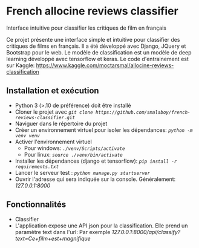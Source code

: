 # French allocine reviews classifier
 Interface intuitive pour classifier les critiques de film en français
 
 Ce projet présente une interface simple et intuitive pour classifier des critiques de films en français.
 Il a été développé avec Django, JQuery et Bootstrap pour le web.
 Le modèle de classification est un modèle de deep learning développé avec tensorflow et keras. Le code d'entrainement est sur Kaggle: https://www.kaggle.com/moctarsmal/allocine-reviews-classification
 
 ## Installation et exécution
 - Python 3 (>.10 de préférence) doit être installé 
 - Cloner le projet avec *`git clone https://github.com/smalaboy/french-reviews-classifier.git`*
 - Naviguer dans le répertoire du projet
 - Créer un environnement virtuel pour isoler les dépendances: *`python -m venv venv`*
 - Activer l'environnement virtuel
   - Pour windows: *`./venv/Scripts/activate`*
   - Pour linux: *`source ./venv/bin/activate`*
 - Installer les dépendances (django et tensorflow): *`pip install -r requirements.txt`*
 - Lancer le serveur test : *`python manage.py startserver`*
 - Ouvrir l'adresse qui sera indiquée sur la console. Généralement: *127.0.0.1:8000*
 
 ## Fonctionnalités
 - Classifier
 - L'application expose une API json pour la classification. Elle prend un paramètre text dans l'url: 
 Par exemple *127.0.0.1:8000/api/classify?text=Ce+film+est+magnifique*
